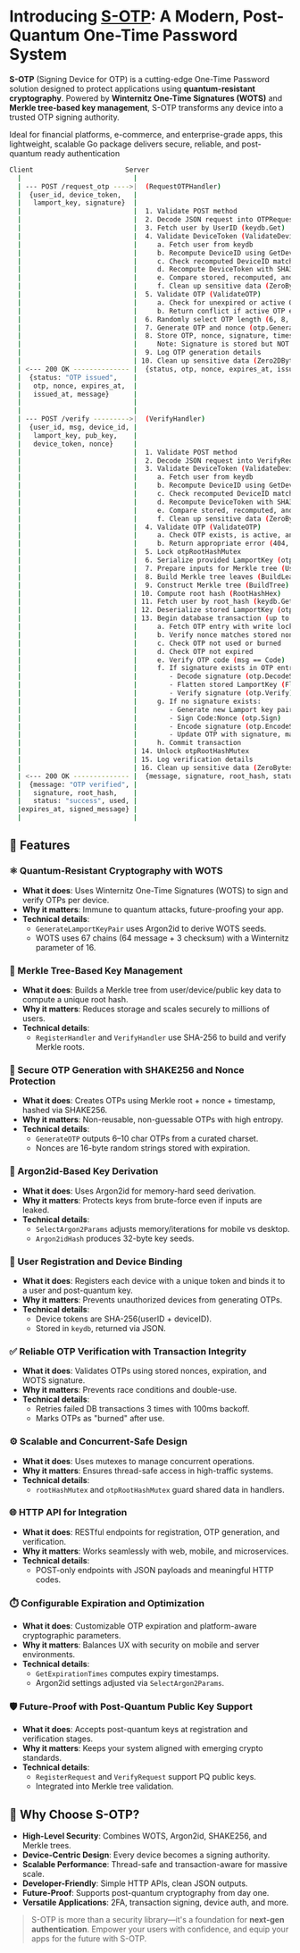 # Introducing [S-OTP](https://github.com/ChyKusuma/Lamport_W-OTS_S-OTP/wiki/What-is-S%E2%80%90OTP): A Modern, Post-Quantum One-Time Password System

**S-OTP** (Signing Device for OTP) is a cutting-edge One-Time Password solution designed to protect applications using **quantum-resistant cryptography**. Powered by **Winternitz One-Time Signatures (WOTS)** and **Merkle tree-based key management**, S-OTP transforms any device into a trusted OTP signing authority.

Ideal for financial platforms, e-commerce, and enterprise-grade apps, this lightweight, scalable Go package delivers secure, reliable, and post-quantum ready authentication

```bash
Client                       Server
  |                            |
  | --- POST /request_otp ---->|  (RequestOTPHandler)
  |  {user_id, device_token,   |
  |   lamport_key, signature}  |
  |                            |  1. Validate POST method
  |                            |  2. Decode JSON request into OTPRequest
  |                            |  3. Fetch user by UserID (keydb.Get)
  |                            |  4. Validate DeviceToken (ValidateDeviceToken)
  |                            |     a. Fetch user from keydb
  |                            |     b. Recompute DeviceID using GetDeviceID(providedDeviceInfo)
  |                            |     c. Check recomputed DeviceID matches stored DeviceID
  |                            |     d. Recompute DeviceToken with SHA3-256 (UserID, DeviceID, ServerSecret)
  |                            |     e. Compare stored, recomputed, and provided DeviceTokens
  |                            |     f. Clean up sensitive data (ZeroBytes)
  |                            |  5. Validate OTP (ValidateOTP)
  |                            |     a. Check for unexpired or active OTP (otpdb.GetOTP)
  |                            |     b. Return conflict if active OTP exists
  |                            |  6. Randomly select OTP length (6, 8, or 10 digits)
  |                            |  7. Generate OTP and nonce (otp.GenerateOTP)
  |                            |  8. Store OTP, nonce, signature, timestamps (otpdb.StoreOTPWithExpiry)
  |                            |     Note: Signature is stored but NOT verified
  |                            |  9. Log OTP generation details
  |                            | 10. Clean up sensitive data (Zero2DBytes, clear strings)
  | <--- 200 OK -------------- |  {status, otp, nonce, expires_at, issued_at, message}
  |  {status: "OTP issued",    |
  |   otp, nonce, expires_at,  |
  |   issued_at, message}      |
  |                            |
  |                            |
  | --- POST /verify --------->|  (VerifyHandler)
  |  {user_id, msg, device_id, |
  |   lamport_key, pub_key,    |
  |   device_token, nonce}     |
  |                            |  1. Validate POST method
  |                            |  2. Decode JSON request into VerifyRequest
  |                            |  3. Validate DeviceToken (ValidateDeviceToken)
  |                            |     a. Fetch user from keydb
  |                            |     b. Recompute DeviceID using GetDeviceID(providedDeviceInfo)
  |                            |     c. Check recomputed DeviceID matches stored DeviceID
  |                            |     d. Recompute DeviceToken with SHA3-256 (UserID, DeviceID, ServerSecret)
  |                            |     e. Compare stored, recomputed, and provided DeviceTokens
  |                            |     f. Clean up sensitive data (ZeroBytes)
  |                            |  4. Validate OTP (ValidateOTP)
  |                            |     a. Check OTP exists, is active, and not expired (otpdb.GetOTP)
  |                            |     b. Return appropriate error (404, 410, 400) if invalid
  |                            |  5. Lock otpRootHashMutex
  |                            |  6. Serialize provided LamportKey (otp.SerializeKey)
  |                            |  7. Prepare inputs for Merkle tree (UserID, DeviceID, serializedKey, DeviceToken)
  |                            |  8. Build Merkle tree leaves (BuildLeaves)
  |                            |  9. Construct Merkle tree (BuildTree)
  |                            | 10. Compute root hash (RootHashHex)
  |                            | 11. Fetch user by root_hash (keydb.GetByRootHash)
  |                            | 12. Deserialize stored LamportKey (otp.DeserializeKey)
  |                            | 13. Begin database transaction (up to 3 retries)
  |                            |     a. Fetch OTP entry with write lock (otpdb.GetOTPByCode)
  |                            |     b. Verify nonce matches stored nonce
  |                            |     c. Check OTP not used or burned
  |                            |     d. Check OTP not expired
  |                            |     e. Verify OTP code (msg == Code)
  |                            |     f. If signature exists in OTP entry:
  |                            |        - Decode signature (otp.DecodeSignature)
  |                            |        - Flatten stored LamportKey (Flatten)
  |                            |        - Verify signature (otp.Verify) using Code:Nonce and flattened stored key
  |                            |     g. If no signature exists:
  |                            |        - Generate new Lamport key pair (otp.GenerateLamportKeyPair)
  |                            |        - Sign Code:Nonce (otp.Sign)
  |                            |        - Encode signature (otp.EncodeSignature)
  |                            |        - Update OTP with signature, mark as used and burned (otpdb.Update)
  |                            |     h. Commit transaction
  |                            | 14. Unlock otpRootHashMutex
  |                            | 15. Log verification details
  |                            | 16. Clean up sensitive data (ZeroBytes, Zero2DBytes)
  | <--- 200 OK -------------- |  {message, signature, root_hash, status, used, expires_at, signed_message}
  |  {message: "OTP verified", |
  |   signature, root_hash,    |
  |   status: "success", used, |
  |expires_at, signed_message} |
  |                            |
```

## 🔐 Features

### ⚛️ Quantum-Resistant Cryptography with WOTS

- **What it does**: Uses Winternitz One-Time Signatures (WOTS) to sign and verify OTPs per device.
- **Why it matters**: Immune to quantum attacks, future-proofing your app.
- **Technical details**:
  - `GenerateLamportKeyPair` uses Argon2id to derive WOTS seeds.
  - WOTS uses 67 chains (64 message + 3 checksum) with a Winternitz parameter of 16.

### 🌳 Merkle Tree-Based Key Management

- **What it does**: Builds a Merkle tree from user/device/public key data to compute a unique root hash.
- **Why it matters**: Reduces storage and scales securely to millions of users.
- **Technical details**:
  - `RegisterHandler` and `VerifyHandler` use SHA-256 to build and verify Merkle roots.

### 🔁 Secure OTP Generation with SHAKE256 and Nonce Protection

- **What it does**: Creates OTPs using Merkle root + nonce + timestamp, hashed via SHAKE256.
- **Why it matters**: Non-reusable, non-guessable OTPs with high entropy.
- **Technical details**:
  - `GenerateOTP` outputs 6–10 char OTPs from a curated charset.
  - Nonces are 16-byte random strings stored with expiration.

### 🔐 Argon2id-Based Key Derivation

- **What it does**: Uses Argon2id for memory-hard seed derivation.
- **Why it matters**: Protects keys from brute-force even if inputs are leaked.
- **Technical details**:
  - `SelectArgon2Params` adjusts memory/iterations for mobile vs desktop.
  - `Argon2idHash` produces 32-byte key seeds.

### 📱 User Registration and Device Binding

- **What it does**: Registers each device with a unique token and binds it to a user and post-quantum key.
- **Why it matters**: Prevents unauthorized devices from generating OTPs.
- **Technical details**:
  - Device tokens are SHA-256(userID + deviceID).
  - Stored in `keydb`, returned via JSON.

### ✅ Reliable OTP Verification with Transaction Integrity

- **What it does**: Validates OTPs using stored nonces, expiration, and WOTS signature.
- **Why it matters**: Prevents race conditions and double-use.
- **Technical details**:
  - Retries failed DB transactions 3 times with 100ms backoff.
  - Marks OTPs as "burned" after use.

### ⚙️ Scalable and Concurrent-Safe Design

- **What it does**: Uses mutexes to manage concurrent operations.
- **Why it matters**: Ensures thread-safe access in high-traffic systems.
- **Technical details**:
  - `rootHashMutex` and `otpRootHashMutex` guard shared data in handlers.

### 🌐 HTTP API for Integration

- **What it does**: RESTful endpoints for registration, OTP generation, and verification.
- **Why it matters**: Works seamlessly with web, mobile, and microservices.
- **Technical details**:
  - POST-only endpoints with JSON payloads and meaningful HTTP codes.

### ⏱️ Configurable Expiration and Optimization

- **What it does**: Customizable OTP expiration and platform-aware cryptographic parameters.
- **Why it matters**: Balances UX with security on mobile and server environments.
- **Technical details**:
  - `GetExpirationTimes` computes expiry timestamps.
  - Argon2id settings adjusted via `SelectArgon2Params`.

### 🛡️ Future-Proof with Post-Quantum Public Key Support

- **What it does**: Accepts post-quantum keys at registration and verification stages.
- **Why it matters**: Keeps your system aligned with emerging crypto standards.
- **Technical details**:
  - `RegisterRequest` and `VerifyRequest` support PQ public keys.
  - Integrated into Merkle tree validation.

## 🚀 Why Choose S-OTP?

- **High-Level Security**: Combines WOTS, Argon2id, SHAKE256, and Merkle trees.
- **Device-Centric Design**: Every device becomes a signing authority.
- **Scalable Performance**: Thread-safe and transaction-aware for massive scale.
- **Developer-Friendly**: Simple HTTP APIs, clean JSON outputs.
- **Future-Proof**: Supports post-quantum cryptography from day one.
- **Versatile Applications**: 2FA, transaction signing, device auth, and more.


> S-OTP is more than a security library—it's a foundation for **next-gen authentication**. Empower your users with confidence, and equip your apps for the future with S-OTP.

